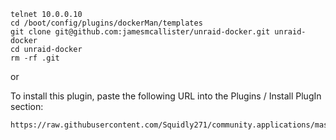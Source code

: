 ```
telnet 10.0.0.10
cd /boot/config/plugins/dockerMan/templates
git clone git@github.com:jamesmcallister/unraid-docker.git unraid-docker
cd unraid-docker
rm -rf .git
```

or

To install this plugin, paste the following URL into the Plugins / Install PlugIn section:

```
https://raw.githubusercontent.com/Squidly271/community.applications/master/plugins/community.applications.plg
```
